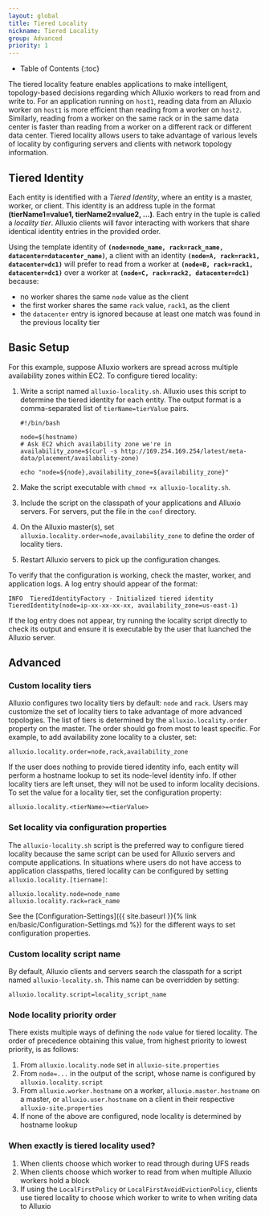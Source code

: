 ```yaml
---
layout: global
title: Tiered Locality
nickname: Tiered Locality
group: Advanced
priority: 1
---
```


* Table of Contents
{:toc}

The tiered locality feature enables applications to make intelligent, topology-based decisions
regarding which Alluxio workers to read from and write to.
For an application running on `host1`, reading data from an Alluxio worker on `host1` is more efficient
than reading from a worker on `host2`.
Similarly, reading from a worker on the same rack or in the same data center is faster than reading
from a worker on a different rack or different data center.
Tiered locality allows users to take advantage of various levels of locality by configuring
servers and clients with network topology information.

## Tiered Identity

Each entity is identified with a *Tiered Identity*, where an entity is a master, worker, or client.
This identity is an address tuple in the format **(tierName1=value1, tierName2=value2, ...)**.
Each entry in the tuple is called a *locality tier*.
Alluxio clients will favor interacting with workers that share identical identity entries in the provided order.

Using the template identity of **`(node=node_name, rack=rack_name, datacenter=datacenter_name)`**,
a client with an identity **`(node=A, rack=rack1, datacenter=dc1)`** will prefer to read from a worker at
**`(node=B, rack=rack1, datacenter=dc1)`** over a worker at **`(node=C, rack=rack2, datacenter=dc1)`** because:
- no worker shares the same `node` value as the client
- the first worker shares the same `rack` value, `rack1`, as the client
- the `datacenter` entry is ignored because at least one match was found in the previous locality tier

## Basic Setup

For this example, suppose Alluxio workers are spread across multiple availability zones within EC2.
To configure tiered locality:

1. Write a script named `alluxio-locality.sh`.
   Alluxio uses this script to determine the tiered identity for each entity.
   The output format is a comma-separated list of `tierName=tierValue` pairs.
   ```
   #!/bin/bash

   node=$(hostname)
   # Ask EC2 which availability zone we're in
   availability_zone=$(curl -s http://169.254.169.254/latest/meta-data/placement/availability-zone)

   echo "node=${node},availability_zone=${availability_zone}"
   ```

1. Make the script executable with `chmod +x alluxio-locality.sh`.

1. Include the script on the classpath of your applications and Alluxio servers. For servers,
   put the file in the `conf` directory.

1. On the Alluxio master(s), set `alluxio.locality.order=node,availability_zone` to define the order
   of locality tiers.

1. Restart Alluxio servers to pick up the configuration changes.

To verify that the configuration is working, check the master, worker, and application logs.
A log entry should appear of the format:

```
INFO  TieredIdentityFactory - Initialized tiered identity TieredIdentity(node=ip-xx-xx-xx-xx, availability_zone=us-east-1)
```

If the log entry does not appear, try running the locality script directly to check its output and
ensure it is executable by the user that luanched the Alluxio server.

## Advanced

### Custom locality tiers

Alluxio configures two locality tiers by default: `node` and `rack`.
Users may customize the set of locality tiers to take advantage of more advanced topologies.
The list of tiers is determined by the `alluxio.locality.order` property on the master.
The order should go from most to least specific.
For example, to add availability zone locality to a cluster, set:

```
alluxio.locality.order=node,rack,availability_zone
```

If the user does nothing to provide tiered identity info,
each entity will perform a hostname lookup to set its node-level identity info.
If other locality tiers are left unset, they will not be used to inform locality decisions.
To set the value for a locality tier, set the configuration property:

```
alluxio.locality.<tierName>=<tierValue>
```

### Set locality via configuration properties

The `alluxio-locality.sh` script is the preferred way to configure tiered locality
because the same script can be used for Alluxio servers and compute applications.
In situations where users do not have access to application classpaths,
tiered locality can be configured by setting `alluxio.locality.[tiername]`:

```
alluxio.locality.node=node_name
alluxio.locality.rack=rack_name
```

See the [Configuration-Settings]({{ site.baseurl }}{% link en/basic/Configuration-Settings.md %})
for the different ways to set configuration properties.

### Custom locality script name

By default, Alluxio clients and servers search the classpath for a script named `alluxio-locality.sh`.
This name can be overridden by setting:

```
alluxio.locality.script=locality_script_name
```

### Node locality priority order

There exists multiple ways of defining the `node` value for tiered locality.
The order of precedence obtaining this value, from highest priority to lowest priority, is as follows:

1. From `alluxio.locality.node` set in `alluxio-site.properties`
1. From `node=...` in the output of the script, whose name is configured by `alluxio.locality.script`
1. From `alluxio.worker.hostname` on a worker, `alluxio.master.hostname` on a master, or
`alluxio.user.hostname` on a client in their respective `alluxio-site.properties`
1. If none of the above are configured, node locality is determined by hostname lookup

### When exactly is tiered locality used?

1. When clients choose which worker to read through during UFS reads
1. When clients choose which worker to read from when multiple Alluxio workers hold a block
1. If using the `LocalFirstPolicy` or `LocalFirstAvoidEvictionPolicy`, clients use tiered locality
to choose which worker to write to when writing data to Alluxio

